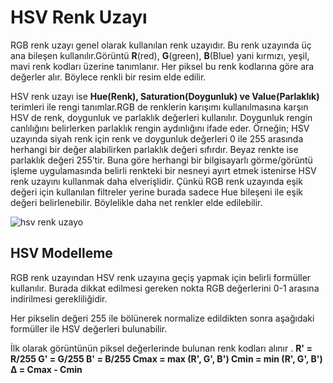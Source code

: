 # HSV Renk Uzayı

RGB renk uzayı genel olarak kullanılan renk uzayıdır. Bu renk uzayında üç ana bileşen kullanılır.Görüntü **R**(red), **G**(green), **B**(Blue) yani kırmızı, yeşil, mavi renk kodları üzerine tanımlanır. Her piksel bu renk kodlarına göre ara değerler alır. Böylece renkli bir resim elde edilir.

HSV renk uzayı ise **Hue(Renk), Saturation(Doygunluk) ve Value(Parlaklık)** terimleri ile rengi tanımlar.RGB de renklerin karışımı kullanılmasına karşın HSV de renk, doygunluk ve parlaklık değerleri kullanılır. Doygunluk rengin canlılığını belirlerken parlaklık rengin aydınlığını ifade eder. Örneğin; HSV uzayında siyah renk için renk ve doygunluk değerleri 0 ile 255 arasında herhangi bir değer alabilirken  parlaklık değeri sıfırdır. Beyaz renkte ise parlaklık değeri 255’tir. Buna göre herhangi bir bilgisayarlı görme/görüntü işleme uygulamasında belirli renkteki bir nesneyi ayırt etmek istenirse HSV renk uzayını kullanmak daha elverişlidir. Çünkü RGB renk uzayında eşik değeri için kullanılan filtreler yerine burada sadece Hue bileşeni ile eşik değeri belirlenebilir. Böylelikle daha net renkler elde edilebilir.

![hsv renk uzayo](https://user-images.githubusercontent.com/59111328/135860411-0c63b62e-d4ae-4c2a-bc94-5a55ac38d593.gif)

## HSV Modelleme

RGB renk uzayından HSV renk uzayına geçiş yapmak için belirli formüller kullanılır. Burada dikkat edilmesi gereken nokta RGB değerlerini 0-1 arasına indirilmesi gerekliliğidir.

Her pikselin değeri 255 ile bölünerek normalize edildikten sonra aşağıdaki formüller ile HSV değerleri bulunabilir.

İlk olarak görüntünün piksel değerlerinde bulunan renk kodları alınır .
**R' = R/255
G' = G/255
B' = B/255
Cmax = max (R', G', B')
Cmin = min (R', G', B')
Δ = Cmax - Cmin**



